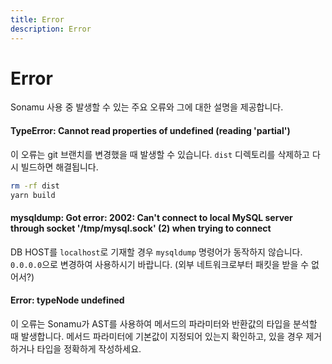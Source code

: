```yaml
---
title: Error
description: Error
---
```


# Error

Sonamu 사용 중 발생할 수 있는 주요 오류와 그에 대한 설명을 제공합니다.

#### TypeError: Cannot read properties of undefined (reading 'partial')

이 오류는 git 브랜치를 변경했을 때 발생할 수 있습니다. `dist` 디렉토리를 삭제하고 다시 빌드하면 해결됩니다.

```bash
rm -rf dist
yarn build
```

#### mysqldump: Got error: 2002: Can't connect to local MySQL server through socket '/tmp/mysql.sock' (2) when trying to connect

DB HOST를 `localhost`로 기재할 경우 `mysqldump` 명령어가 동작하지 않습니다. `0.0.0.0`으로 변경하여 사용하시기 바랍니다.
(외부 네트워크로부터 패킷을 받을 수 없어서?)

#### Error: typeNode undefined

이 오류는 Sonamu가 AST를 사용하여 메서드의 파라미터와 반환값의 타입을 분석할 때 발생합니다. 메서드 파라미터에 기본값이 지정되어 있는지 확인하고, 있을 경우 제거하거나 타입을 정확하게 작성하세요.
